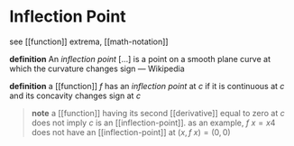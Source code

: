 # Inflection Point

see [[function]] extrema, [[math-notation]]

**definition** An _inflection point_ [...] is a point on a smooth plane curve at which the curvature changes sign &mdash; Wikipedia

**definition** a [[function]] $f$ has an _inflection point_ at $c$ if it is continuous at $c$ and its concavity changes sign at $c$

> **note** a [[function]] having its second [[derivative]] equal to zero at $c$ does not imply $c$ is an [[inflection-point]]. as an example, $f\ x = x4$ does not have an [[inflection-point]] at $(x, f\ x) = (0, 0)$
